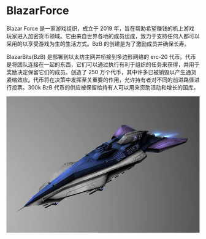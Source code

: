 # BlazarForce

Blazar Force 是一家游戏组织，成立于 2019 年，旨在帮助希望赚钱的机上游戏玩家进入加密货币领域。它由来自世界各地的成员组成，致力于支持任何人都可以采用的以享受游戏为生的生活方式。BzB 的创建是为了激励成员并确保长寿。 

BlazarBits(BzB) 是部署到以太坊主网并桥接到多边形网络的 erc-20 代币。代币是将团队连接在一起的东西，它们可以通过执行有利于组织的任务来获得，并用于奖励决定保留它们的成员。创造了 250 万个代币，其中许多已被销毁以产生通货紧缩效应。代币将在决策中发挥至关重要的作用，允许持有者对不同的前进路径进行投票。300k BzB 代币的供应被保留给持有人可以用来资助活动和增长的国库。

![NFT](unnamed.jpg)
